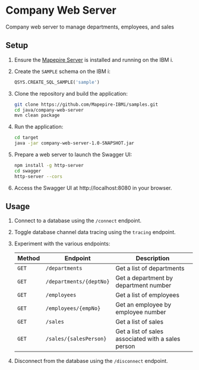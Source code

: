 # Company Web Server

Company web server to manage departments, employees, and sales

## Setup

1. Ensure the [Mapepire Server](https://mapepire-ibmi.github.io/guides/sysadmin) is installed and running on the IBM i.

2. Create the `SAMPLE` schema on the IBM i:

    ```sql
    QSYS.CREATE_SQL_SAMPLE('sample')
    ```

3. Clone the repository and build the application:

    ```sh
    git clone https://github.com/Mapepire-IBMi/samples.git
    cd java/company-web-server
    mvn clean package
    ```

4. Run the application:

    ```sh
    cd target
    java -jar company-web-server-1.0-SNAPSHOT.jar
    ```

5. Prepare a web server to launch the Swagger UI:

    ```sh
    npm install -g http-server
    cd swagger
    http-server --cors
    ```

6. Access the Swagger UI at http://localhost:8080 in your browser.

## Usage

1. Connect to a database using the `/connect` endpoint.

2. Toggle database channel data tracing using the `tracing` endpoint.

3. Experiment with the various endpoints:

    | Method | Endpoint                | Description                                               |
    | ------ | ----------------------- | --------------------------------------------------------- |
    | `GET`  | `/departments`          | Get a list of departments                                 |
    | `GET`  | `/departments/{deptNo}` | Get a department by department number                     |
    | `GET`  | `/employees`            | Get a list of employees                                   |
    | `GET`  | `/employees/{empNo}`    | Get an employee by employee number                        |
    | `GET`  | `/sales`                | Get a list of sales                                       |
    | `GET`  | `/sales/{salesPerson}`  | Get a list of sales associated with a sales person        |

4. Disconnect from the database using the `/disconnect` endpoint.